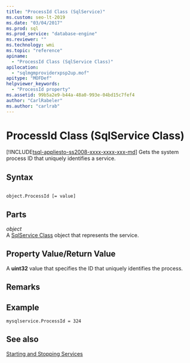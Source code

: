 ```yaml
---
title: "ProcessId Class (SqlService)"
ms.custom: seo-lt-2019
ms.date: "03/04/2017"
ms.prod: sql
ms.prod_service: "database-engine"
ms.reviewer: ""
ms.technology: wmi
ms.topic: "reference"
apiname: 
  - "ProcessId Class (SqlService Class)"
apilocation: 
  - "sqlmgmproviderxpsp2up.mof"
apitype: "MOFDef"
helpviewer_keywords: 
  - "ProcessId property"
ms.assetid: 99b5a2e9-b44a-48a0-993e-04bd15c7fef4
author: "CarlRabeler"
ms.author: "carlrab"
---
```

# ProcessId Class (SqlService Class)
[!INCLUDE[tsql-appliesto-ss2008-xxxx-xxxx-xxx-md](../../../includes/tsql-appliesto-ss2008-xxxx-xxxx-xxx-md.md)]
  Gets the system process ID that uniquely identifies a service.  
  
## Syntax  
  
```  
  
object.ProcessId [= value]  
```  
  
## Parts  
 *object*  
 A [SqlService Class](../../../relational-databases/wmi-provider-configuration-classes/sqlservice-class/sqlservice-class.md) object that represents the service.  
  
## Property Value/Return Value  
 A **uint32** value that specifies the ID that uniquely identifies the process.  
  
## Remarks  
  
## Example  
  
```  
mysqlservice.ProcessId = 324  
```  
  
## See also  
 [Starting and Stopping Services](https://technet.microsoft.com/library/ms174886\(v=sql.105\).aspx)  
  
  

